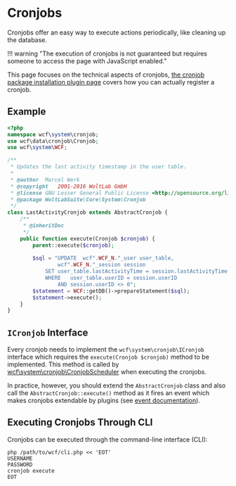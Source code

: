 # Cronjobs

Cronjobs offer an easy way to execute actions periodically, like cleaning up the database.

!!! warning "The execution of cronjobs is not guaranteed but requires someone to access the page with JavaScript enabled."

This page focuses on the technical aspects of cronjobs, [the cronjob package installation plugin page](package_pip_cronjob.md) covers how you can actually register a cronjob.


## Example

```php
<?php
namespace wcf\system\cronjob;
use wcf\data\cronjob\Cronjob;
use wcf\system\WCF;

/**
 * Updates the last activity timestamp in the user table.
 * 
 * @author	Marcel Werk
 * @copyright	2001-2016 WoltLab GmbH
 * @license	GNU Lesser General Public License <http://opensource.org/licenses/lgpl-license.php>
 * @package	WoltLabSuite\Core\System\Cronjob
 */
class LastActivityCronjob extends AbstractCronjob {
	/**
	 * @inheritDoc
	 */
	public function execute(Cronjob $cronjob) {
		parent::execute($cronjob);
		
		$sql = "UPDATE	wcf".WCF_N."_user user_table,
				wcf".WCF_N."_session session
			SET	user_table.lastActivityTime = session.lastActivityTime
			WHERE	user_table.userID = session.userID
				AND session.userID <> 0";
		$statement = WCF::getDB()->prepareStatement($sql);
		$statement->execute();
	}
}

```


## `ICronjob` Interface

Every cronjob needs to implement the `wcf\system\cronjob\ICronjob` interface which requires the `execute(Cronjob $cronjob)` method to be implemented.
This method is called by [wcf\system\cronjob\CronjobScheduler](https://github.com/WoltLab/WCF/blob/master/wcfsetup/install/files/lib/system/cronjob/CronjobScheduler.class.php) when executing the cronjobs.

In practice, however, you should extend the `AbstractCronjob` class and also call the `AbstractCronjob::execute()` method as it fires an event which makes cronjobs extendable by plugins (see [event documentation](php_api_events.md)).


## Executing Cronjobs Through CLI

Cronjobs can be executed through the command-line interface (CLI):

```
php /path/to/wcf/cli.php << 'EOT'
USERNAME
PASSWORD
cronjob execute
EOT
```